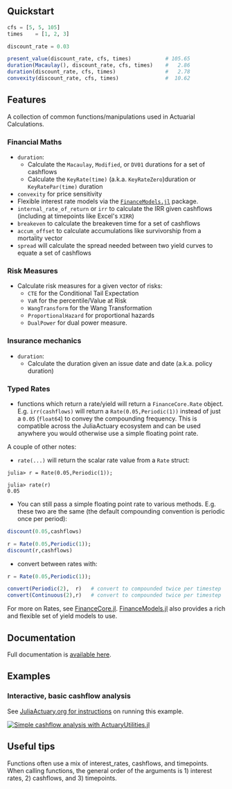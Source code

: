 ## Quickstart

```julia
cfs = [5, 5, 105]
times    = [1, 2, 3]

discount_rate = 0.03

present_value(discount_rate, cfs, times)           # 105.65
duration(Macaulay(), discount_rate, cfs, times)    #   2.86
duration(discount_rate, cfs, times)                #   2.78
convexity(discount_rate, cfs, times)               #  10.62
```

## Features

A collection of common functions/manipulations used in Actuarial Calculations.

### Financial Maths

- `duration`:
  - Calculate the `Macaulay`, `Modified`, or `DV01` durations for a set of cashflows
  - Calculate the `KeyRate(time)` (a.k.a. `KeyRateZero`)duration or `KeyRatePar(time)` duration
- `convexity` for price sensitivity
- Flexible interest rate models via the [`FinanceModels.jl`](https://github.com/JuliaActuary/FinanceModels.jl) package.
- `internal_rate_of_return` or `irr` to calculate the IRR given cashflows (including at timepoints like Excel's `XIRR`)
- `breakeven` to calculate the breakeven time for a set of cashflows
- `accum_offset` to calculate accumulations like survivorship from a mortality vector
- `spread` will calculate the spread needed between two yield curves to equate a set of cashflows

### Risk Measures

- Calculate risk measures for a given vector of risks:
  - `CTE` for the Conditional Tail Expectation
  - `VaR` for the percentile/Value at Risk
  - `WangTransform` for the Wang Transformation
  - `ProportionalHazard` for proportional hazards
  - `DualPower` for dual power measure.

### Insurance mechanics

- `duration`:
  - Calculate the duration given an issue date and date (a.k.a. policy duration)
  

### Typed Rates

- functions which return a rate/yield will return a `FinanceCore.Rate` object. E.g. `irr(cashflows)` will return a `Rate(0.05,Periodic(1))` instead of just a `0.05` (`float64`) to convey the compounding frequency. This is compatible across the JuliaActuary ecosystem and can be used anywhere you would otherwise use a simple floating point rate.

A couple of other notes:

- `rate(...)` will return the scalar rate value from a `Rate` struct:

```julia-repl
julia> r = Rate(0.05,Periodic(1));

julia> rate(r) 
0.05
```

- You can still pass a simple floating point rate to various methods. E.g. these two are the same (the default compounding convention is periodic once per period):

```julia
discount(0.05,cashflows)

r = Rate(0.05,Periodic(1));
discount(r,cashflows)
```

- convert between rates with:

```julia
r = Rate(0.05,Periodic(1));

convert(Periodic(2),  r)   # convert to compounded twice per timestep
convert(Continuous(2),r)   # convert to compounded twice per timestep
```

For more on Rates, see [FinanceCore.jl](https://github.com/JuliaActuary/FinanceCore.jl). [FinanceModels.jl](https://github.com/JuliaActuary/FinanceModels.jl) also provides a rich and flexible set of yield models to use.

## Documentation

Full documentation is [available here](https://JuliaActuary.github.io/ActuaryUtilities.jl/stable/).

## Examples

### Interactive, basic cashflow analysis

See [JuliaActuary.org for instructions](https://juliaactuary.org/tutorials/cashflowanalysis/) on running this example.

[![Simple cashflow analysis with ActuaryUtilities.jl](https://user-images.githubusercontent.com/711879/95857181-d646a280-0d20-11eb-8300-a4c226021334.gif)](https://juliaactuary.org/tutorials/cashflowanalysis/)

## Useful tips

Functions often use a mix of interest_rates, cashflows, and timepoints. When calling functions, the general order of the arguments is 1) interest rates, 2) cashflows, and 3) timepoints.
